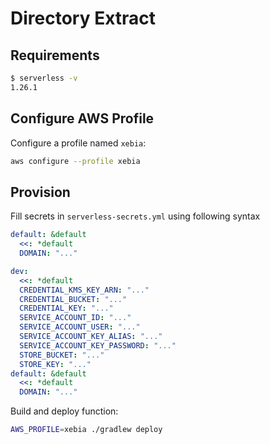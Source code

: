 # Directory Extract

## Requirements

```bash
$ serverless -v
1.26.1
```

## Configure AWS Profile

Configure a profile named `xebia`:
```bash
aws configure --profile xebia
```

## Provision

Fill secrets in `serverless-secrets.yml` using following syntax

```yaml
default: &default
  <<: *default
  DOMAIN: "..."

dev:
  <<: *default
  CREDENTIAL_KMS_KEY_ARN: "..."
  CREDENTIAL_BUCKET: "..."
  CREDENTIAL_KEY: "..."
  SERVICE_ACCOUNT_ID: "..."
  SERVICE_ACCOUNT_USER: "..."
  SERVICE_ACCOUNT_KEY_ALIAS: "..."
  SERVICE_ACCOUNT_KEY_PASSWORD: "..."
  STORE_BUCKET: "..."
  STORE_KEY: "..."
default: &default
  <<: *default
  DOMAIN: "..."
```

Build and deploy function:
```bash
AWS_PROFILE=xebia ./gradlew deploy
```
